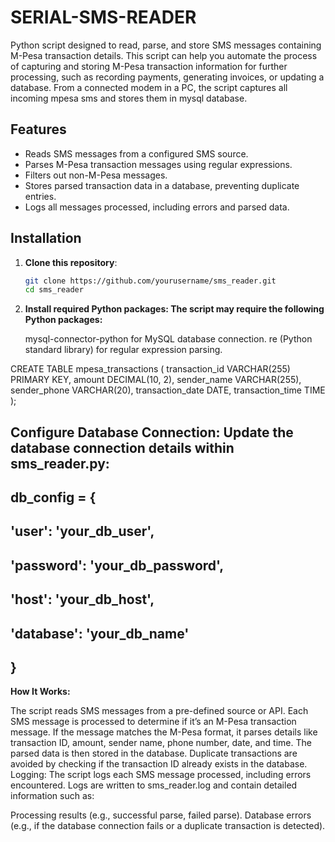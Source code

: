 # SERIAL-SMS-READER

Python script designed to read, parse, and store SMS messages containing M-Pesa transaction details. This script can help you automate the process of capturing and storing M-Pesa transaction information for further processing, such as recording payments, generating invoices, or updating a database.
From a connected modem in a PC, the script captures all incoming mpesa sms and stores them in mysql database.

## Features

- Reads SMS messages from a configured SMS source.
- Parses M-Pesa transaction messages using regular expressions.
- Filters out non-M-Pesa messages.
- Stores parsed transaction data in a database, preventing duplicate entries.
- Logs all messages processed, including errors and parsed data.

## Installation

1. **Clone this repository**:
   ```bash
   git clone https://github.com/yourusername/sms_reader.git
   cd sms_reader
   ```
2. **Install required Python packages: The script may require the following Python packages:**

   mysql-connector-python for MySQL database connection.
   re (Python standard library) for regular expression parsing.

CREATE TABLE mpesa_transactions (
transaction_id VARCHAR(255) PRIMARY KEY,
amount DECIMAL(10, 2),
sender_name VARCHAR(255),
sender_phone VARCHAR(20),
transaction_date DATE,
transaction_time TIME
);

## Configure Database Connection: Update the database connection details within sms_reader.py:

## db_config = {

## 'user': 'your_db_user',

## 'password': 'your_db_password',

## 'host': 'your_db_host',

## 'database': 'your_db_name'

## }

**How It Works:**

The script reads SMS messages from a pre-defined source or API.
Each SMS message is processed to determine if it’s an M-Pesa transaction message.
If the message matches the M-Pesa format, it parses details like transaction ID, amount, sender name, phone number, date, and time.
The parsed data is then stored in the database.
Duplicate transactions are avoided by checking if the transaction ID already exists in the database.
Logging: The script logs each SMS message processed, including errors encountered. Logs are written to sms_reader.log and contain detailed information such as:

Processing results (e.g., successful parse, failed parse).
Database errors (e.g., if the database connection fails or a duplicate transaction is detected).
